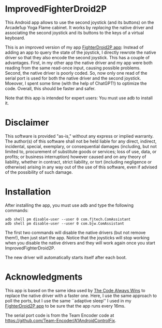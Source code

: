 # ImprovedFighterDroid2P

This Android app allows to use the second joystick (and its buttons) on the Arcade1up Yoga Flame cabinet.
It works by *replacing* the native driver and associating the second joystick and its buttons to the keys of a virtual keyboard.

This is an improved version of my app [FighterDroid2P app](https://github.com/bremen79/FighterDroid2P): Instead of adding an app to query the state of the joystick, I directly rewrote the native driver so that they also encode the second joystick. This has a couple of advantages. First, in my other app the native driver and my app were both reading from the same read-once input, causing possible problems. Second, the native driver is poorly coded. So, now only one read of the serial port is used for both the native driver and the second joystick. Moeover, I spent some time (with the help of ChatGPT!) to optimize the code. Overall, this should be faster and safer.

Note that this app is intended for expert users: You must use adb to install it.

# Disclaimer

This software is provided "as-is," without any express or implied warranty. The author(s) of this software shall not be held liable for any direct, indirect, incidental, special, exemplary, or consequential damages (including, but not limited to, procurement of substitute goods or services; loss of use, data, or profits; or business interruption) however caused and on any theory of liability, whether in contract, strict liability, or tort (including negligence or otherwise) arising in any way out of the use of this software, even if advised of the possibility of such damage.

# Installation

After installing the app, you must use adb and type the following commands:

```
adb shell pm disable-user --user 0 com.fjtech.ComAssistant
adb shell pm disable-user --user 0 com.bjw.ComAssistant
```
The first two commands will disable the native drivers (but not remove them!), then just start the app. Notice that the joysticks will stop working when you disable the native drivers and they will work again once you start ImprovedFighterDroid2P.

The new driver will automatically starts itself after each boot.

# Acknowledgments

This app is based on the same idea used by [The Code Always Wins](https://www.youtube.com/c/thecodealwayswins) to replace the native driver with a faster one. Here, I use the same approach to poll the ports, but I use the same ``adaptive sleep'' I used in my [FighterDroid2P app](https://github.com/bremen79/FighterDroid2P) to be sure that the app runs every 16ms.

The serial port code is from the Team Encoder code at https://github.com/Team-Encoder/A1AndroidControlFix.

